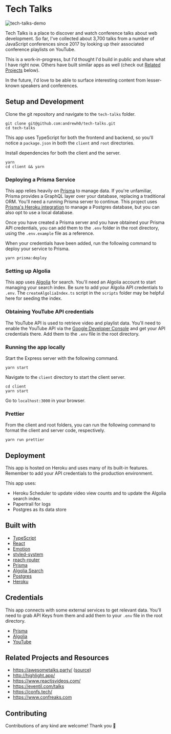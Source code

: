 # Tech Talks

![tech-talks-demo](https://user-images.githubusercontent.com/2905455/55691068-c6414c00-594e-11e9-8498-5143c962b671.gif)

Tech Talks is a place to discover and watch conference talks about web development. So far, I've collected about 3,700 talks from a number of JavaScript conferences since 2017 by looking up their associated conference playlists on YouTube.

This is a work-in-progress, but I'd thought I'd build in public and share what I have right now. Others have built similar apps as well (check out [Related Projects](#related-projects) below).

In the future, I'd love to be able to surface interesting content from lesser-known speakers and conferences.

## Setup and Development

Clone the git repository and navigate to the `tech-talks` folder.
```
git clone git@github.com:andrewh0/tech-talks.git
cd tech-talks
```

This app uses TypeScript for both the frontend and backend, so you'll notice a `package.json` in both the `client` and `root` directories.

Install dependencies for both the client and the server.
```
yarn
cd client && yarn
```

### Deploying a Prisma Service

This app relies heavily on [Prisma](https://www.prisma.io/) to manage data. If you're unfamiliar, Prisma provides a GraphQL layer over your database, replacing a traditional ORM. You'll need a running Prisma server to continue. This project uses [Prisma's Heroku integration](https://www.prisma.io/blog/heroku-integration-homihof6eifi) to manage a Postgres database, but you can also opt to use a local database.

Once you have created a Prisma server and you have obtained your Prisma API credentials, you can add them to the `.env` folder in the root directory, using the `.env.example` file as a reference.

When your credentials have been added, run the following command to deploy your service to Prisma.
```
yarn prisma:deploy
```

### Setting up Algolia

This app uses [Algolia](https://www.algolia.com/) for search. You'll need an Algolia account to start managing your search index. Be sure to add your Algolia API credentials to `.env`. The `createAlgoliaIndex.ts` script in the `scripts` folder may be helpful here for seeding the index.

### Obtaining YouTube API credentials

The YouTube API is used to retrieve video and playlist data. You'll need to enable the YouTube API via the [Google Developer Console](https://console.developers.google.com) and get your API credentials there. Add them to the `.env` file in the root directory.

### Running the app locally
Start the Express server with the following command.
```
yarn start
```

Navigate to the `client` directory to start the client server.
```
cd client
yarn start
```

Go to `localhost:3000` in your browser.

### Prettier

From the client and root folders, you can run the following command to format the client and server code, respectively.
```
yarn run prettier
```

## Deployment

This app is hosted on Heroku and uses many of its built-in features.
Remember to add your API credentials to the production environment.

This app uses:

- Heroku Scheduler to update video view counts and to update the Algolia search index.
- Papertrail for logs
- Postgres as its data store

## Built with
- [TypeScript](https://www.typescriptlang.org/)
- [React](https://reactjs.org/)
- [Emotion](https://emotion.sh/docs/introduction/)
- [styled-system](https://styled-system.com/)
- [reach-router](https://reach.tech/)
- [Prisma](https://www.prisma.io/)
- [Algolia Search](https://www.algolia.com/)
- [Postgres](https://www.postgresql.org/)
- [Heroku](https://heroku.com/)

## Credentials
This app connects with some external services to get relevant data. You'll need to grab API Keys from them and add them to your `.env` file in the root directory.
- [Prisma](https://app.prisma.io/)
- [Algolia](https://www.algolia.com/manage/applications)
- [YouTube](https://console.cloud.google.com/apis/library/youtube.googleapis.com/)

## Related Projects and Resources
- https://awesometalks.party/ ([source](https://github.com/SaraVieira/awesome-talks))
- http://highlight.app/
- https://www.reactjsvideos.com/
- https://eventil.com/talks
- https://confs.tech/
- https://www.confreaks.com

## Contributing
Contributions of any kind are welcome! Thank you 🙏
